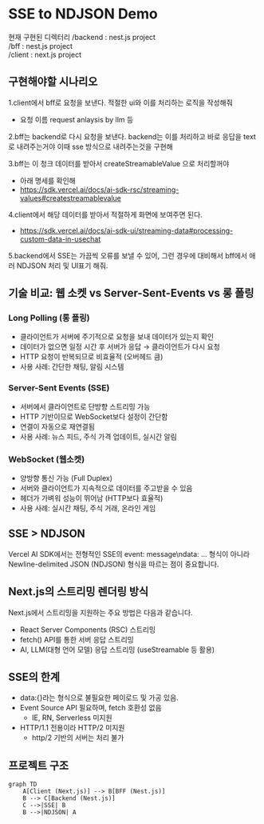 # SSE to NDJSON Demo  

현재 구현된 디렉터리 
/backend : nest.js project   
/bff : nest.js project  
/client : next.js project    

## 구현해야할 시나리오   

1.client에서 bff로 요청을 보낸다. 적절한 ui와 이를 처리하는 로직을 작성해줘  
- 요청 이름 request anlaysis by llm 등  
  
2.bff는 backend로 다시 요청을 보낸다.  backend는 이를 처리하고 바로 응답을 text로 내려주는거야 이때 sse 방식으로 내려주는것을 구현해   

3.bff는 이 청크 데이터를 받아서 createStreamableValue 으로 처리할꺼야 
- 아래 명세를 확인해  
- https://sdk.vercel.ai/docs/ai-sdk-rsc/streaming-values#createstreamablevalue

4.client에서 해당 데이터를 받아서 적절하게 화면에 보여주면 된다.  
- https://sdk.vercel.ai/docs/ai-sdk-ui/streaming-data#processing-custom-data-in-usechat

5.backend에서 SSE는 가끔씩 오류를 보낼 수 있어, 그런 경우에 대비해서 bff에서 애러 NDJSON 처리 및 UI표기 해줘.  

## 기술 비교: 웹 소켓 vs Server-Sent-Events vs 롱 폴링

### Long Polling (롱 폴링)
- 클라이언트가 서버에 주기적으로 요청을 보내 데이터가 있는지 확인
- 데이터가 없으면 일정 시간 후 서버가 응답 → 클라이언트가 다시 요청
- HTTP 요청이 반복되므로 비효율적 (오버헤드 큼)
- 사용 사례: 간단한 채팅, 알림 시스템

### Server-Sent Events (SSE)
- 서버에서 클라이언트로 단방향 스트리밍 가능
- HTTP 기반이므로 WebSocket보다 설정이 간단함
- 연결이 자동으로 재연결됨
- 사용 사례: 뉴스 피드, 주식 가격 업데이트, 실시간 알림

### WebSocket (웹소켓)
- 양방향 통신 가능 (Full Duplex)
- 서버와 클라이언트가 지속적으로 데이터를 주고받을 수 있음
- 헤더가 가벼워 성능이 뛰어남 (HTTP보다 효율적)
- 사용 사례: 실시간 채팅, 주식 거래, 온라인 게임

## SSE > NDJSON

Vercel AI SDK에서는 전형적인 SSE의 event: message\ndata: ... 형식이 아니라 Newline-delimited JSON (NDJSON) 형식을 따르는 점이 중요합니다.

## Next.js의 스트리밍 렌더링 방식

Next.js에서 스트리밍을 지원하는 주요 방법은 다음과 같습니다.
- React Server Components (RSC) 스트리밍
- fetch() API를 통한 서버 응답 스트리밍
- AI, LLM(대형 언어 모델) 응답 스트리밍 (useStreamable 등 활용)

## SSE의 한계

- data:{}라는 형식으로 불필요한 페이로드 및 가공 있음.
- Event Source API 필요하며, fetch 호환성 없음
  - IE, RN, Serverless 미지원
- HTTP/1.1 전용이라 HTTP/2 미지원
  - http/2 기반의 서버는 처리 불가

## 프로젝트 구조

```mermaid
graph TD
    A[Client (Next.js)] --> B[BFF (Nest.js)]
    B --> C[Backend (Nest.js)]
    C -->|SSE| B
    B -->|NDJSON| A
```

